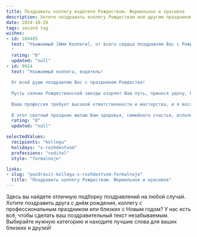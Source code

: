 ```yaml
---
title: Поздравить коллегу водителя Рождеством. Формальное и красивое
description: Хотите поздравить коллегу Рождеством или другим праздником? Наш ИИ создаст незабываемое поздравление, а вы обязательно выделитесь среди других.  
date: 2024-10-26
tags: second tag
wishes:
- id: 104485
  text: "Уважаемый [Имя Коллеги], от всего сердца поздравляю Вас с Рождеством Христовым! Желаю Вам в этот светлый праздник мира, добра, семейного уюта и благополучия. Пусть Рождественская звезда освещает Ваш путь, а в Новом году сопутствует удача во всех начинаниях, крепкого здоровья и безопасных дорог!
  "
  rating: "0"
  updated: "null"
- id: 9924
  text: "Уважаемый коллега, водитель!
  
  От всей души поздравляю Вас с праздником Рождества!
  
  Пусть сияние Рождественской звезды озаряет Ваш путь, принося удачу, благополучие и мир. Пусть дороги будут ровными, а поездки безопасными и приятными.
  
  Ваша профессия требует высокой ответственности и мастерства, и я восхищаюсь Вашей способностью управлять автомобилем в любых условиях. Благодарю Вас за ежедневный труд и профессионализм, которые обеспечивают своевременную доставку пассажиров и грузов.
  
  В этот светлый праздник желаю Вам здоровья, семейного счастья, исполнения желаний и нескончаемого заряда бодрости на долгие годы!"
  rating: "0"
  updated: "null"

selectedValues:
  recipients: "kollegu"
  holidays: "s-rozhdestvom"
  professions: "voditel"
  style: "formalnoje"

links:
- slug: "pozdravit-kollegu-s-rozhdestvom-formalnoje"
  title: "Поздравить коллегу Рождеством. Формальное и красивое"
---
```


Здесь вы найдете отличную подборку поздравлений на любой случай.
Хотите поздравить друга с днём рождения, коллегу с профессиональным праздником или близких с Новым годом? У нас есть всё, чтобы сделать ваш поздравительный текст незабываемым. Выбирайте нужную категорию и находите лучшие слова для ваших близких и друзей!
